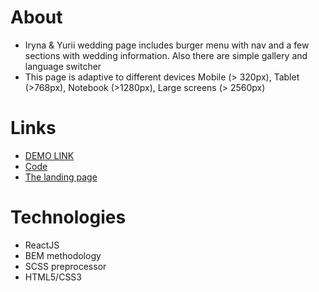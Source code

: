 
# About
- Iryna & Yurii wedding page includes burger menu with nav and a few sections with wedding information. Also there are simple gallery and language switcher
- This page is adaptive to different devices Mobile (> 320px), Tablet (>768px), Notebook (>1280px), Large screens (> 2560px)

# Links
- [DEMO LINK](https://yurasokal.github.io/Iryna-Yurii-Wedding-Day/)
- [Code](https://yurasokal.github.io/Iryna-Yurii-Wedding-Day/)
- [The landing page](https://www.figma.com/file/ATt0fUuG9EdqitaHcaeWuq/Wedding-Webflow-Template-(Community)?node-id=1417%3A2248&t=6PZ1d0HSQBNH9EWU-0)

# Technologies
- ReactJS
- BEM methodology
- SCSS preprocessor
- HTML5/CSS3
